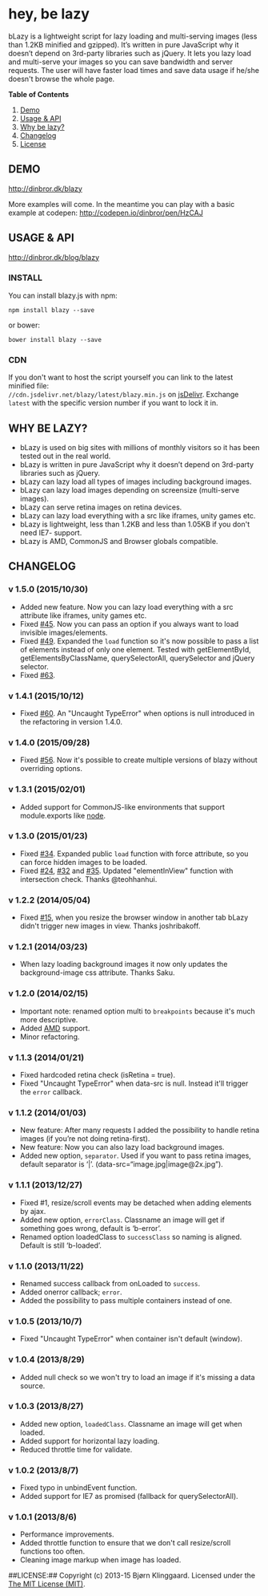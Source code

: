 hey, be lazy
=====
bLazy is a lightweight script for lazy loading and multi-serving images (less than 1.2KB minified and gzipped). It’s written in pure JavaScript why it doesn’t depend on 3rd-party libraries such as jQuery. It lets you lazy load and multi-serve your images so you can save bandwidth and server requests. The user will have faster load times and save data usage if he/she doesn't browse the whole page.

**Table of Contents**<br>
1. [Demo](https://github.com/dinbror/blazy#demo)<br>
2. [Usage & API](https://github.com/dinbror/blazy#how-to--api)<br>
3. [Why be lazy?](https://github.com/dinbror/blazy#why-be-lazy)<br>
4. [Changelog](https://github.com/dinbror/blazy#changelog)<br>
5. [License](https://github.com/dinbror/blazy#license)<br>

## DEMO ##
http://dinbror.dk/blazy

More examples will come. In the meantime you can play with a basic example at codepen:
http://codepen.io/dinbror/pen/HzCAJ

## USAGE & API ##
http://dinbror.dk/blog/blazy

### INSTALL
You can install blazy.js with npm:
``` npm
npm install blazy --save
```
or bower:
``` bower
bower install blazy --save
```

### CDN
If you don't want to host the script yourself you can link to the latest minified file:  
`//cdn.jsdelivr.net/blazy/latest/blazy.min.js` on [jsDelivr](http://www.jsdelivr.com/#!blazy).
Exchange `latest` with the specific version number if you want to lock it in.

## WHY BE LAZY? ##
* bLazy is used on big sites with millions of monthly visitors so it has been tested out in the real world.
* bLazy is written in pure JavaScript why it doesn’t depend on 3rd-party libraries such as jQuery.
* bLazy can lazy load all types of images including background images.
* bLazy can lazy load images depending on screensize (multi-serve images).
* bLazy can serve retina images on retina devices.
* bLazy can lazy load everything with a src like iframes, unity games etc. 
* bLazy is lightweight, less than 1.2KB and less than 1.05KB if you don't need IE7- support.
* bLazy is AMD, CommonJS and Browser globals compatible.

## CHANGELOG
### v 1.5.0 (2015/10/30) ###
* Added new feature. Now you can lazy load everything with a src attribute like iframes, unity games etc.
* Fixed [#45](https://github.com/dinbror/blazy/issues/45). Now you can pass an option if you always want to load invisible images/elements.
* Fixed [#49](https://github.com/dinbror/blazy/issues/49). Expanded the `load` function so it's now possible to pass a list of elements instead of only one element. Tested with getElementById, getElementsByClassName, querySelectorAll, querySelector and jQuery selector.
* Fixed [#63](https://github.com/dinbror/blazy/issues/63). 

### v 1.4.1 (2015/10/12) ###
* Fixed [#60](https://github.com/dinbror/blazy/issues/60). An "Uncaught TypeError" when options is null introduced in the refactoring in version 1.4.0.

### v 1.4.0 (2015/09/28) ###
* Fixed [#56](https://github.com/dinbror/blazy/issues/56). Now it's possible to create multiple versions of blazy without overriding options.

### v 1.3.1 (2015/02/01) ###
* Added support for CommonJS-like environments that support module.exports like [node](http://nodejs.org/).

### v 1.3.0 (2015/01/23) ###
* Fixed [#34](https://github.com/dinbror/blazy/issues/34). Expanded public `load` function with force attribute, so you can force hidden images to be loaded.
* Fixed [#24](https://github.com/dinbror/blazy/issues/24), [#32](https://github.com/dinbror/blazy/issues/32) and [#35](https://github.com/dinbror/blazy/issues/35). Updated "elementInView" function with intersection check. Thanks @teohhanhui.  

### v 1.2.2 (2014/05/04) ###
* Fixed [#15](https://github.com/dinbror/blazy/issues/15), when you resize the browser window in another tab bLazy didn't trigger new images in view. Thanks joshribakoff.

### v 1.2.1 (2014/03/23) ###
* When lazy loading background images it now only updates the background-image css attribute. Thanks Saku.

### v 1.2.0 (2014/02/15) ###
* Important note: renamed option multi to `breakpoints` because it's much more descriptive.
* Added [AMD](https://github.com/amdjs/amdjs-api/wiki/AMD) support.
* Minor refactoring.

### v 1.1.3 (2014/01/21) ###
* Fixed hardcoded retina check (isRetina = true).
* Fixed "Uncaught TypeError" when data-src is null. Instead it'll trigger the `error` callback.

### v 1.1.2 (2014/01/03) ###
* New feature: After many requests I added the possibility to handle retina images (if you’re not doing retina-first).
* New feature: Now you can also lazy load background images.
* Added new option, `separator`. Used if you want to pass retina images, default separator is ‘|’. (data-src=“image.jpg|image&#64;2x.jpg”).

### v 1.1.1 (2013/12/27) ###
* Fixed #1, resize/scroll events may be detached when adding elements by ajax.
* Added new option, `errorClass`. Classname an image will get if something goes wrong, default is ‘b-error’.
* Renamed option loadedClass to `successClass` so naming is aligned. Default is still ‘b-loaded’.

### v 1.1.0 (2013/11/22) ###
* Renamed success callback from onLoaded to `success`.
* Added onerror callback; `error`.
* Added the possibility to pass multiple containers instead of one.

### v 1.0.5 (2013/10/7) ###
* Fixed "Uncaught TypeError" when container isn't default (window).

### v 1.0.4 (2013/8/29) ###
* Added null check so we won't try to load an image if it's missing a data source.

### v 1.0.3 (2013/8/27) ###
* Added new option, `loadedClass`. Classname an image will get when loaded.
* Added support for horizontal lazy loading.
* Reduced throttle time for validate.

### v 1.0.2 (2013/8/7) ###
* Fixed typo in unbindEvent function.
* Added support for IE7 as promised (fallback for querySelectorAll).

### v 1.0.1 (2013/8/6) ###
* Performance improvements.
* Added throttle function to ensure that we don't call resize/scroll functions too often.
* Cleaning image markup when image has loaded.

##LICENSE:##
Copyright (c) 2013-15 Bjørn Klinggaard. Licensed under the [The MIT License (MIT)](http://opensource.org/licenses/MIT).
